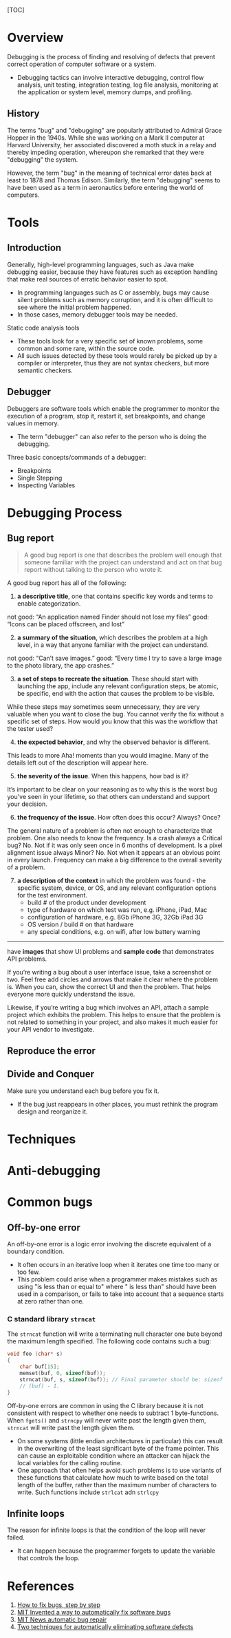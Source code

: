 [TOC]

# Overview

Debugging is the process of finding and resolving of defects that
prevent correct operation of computer software or a system.
- Debugging tactics can involve interactive debugging, control flow
  analysis, unit testing, integration testing, log file analysis,
  monitoring at the application or system level, memory dumps, and
  profiling.

## History

The terms "bug" and "debugging" are popularly attributed to Admiral
Grace Hopper in the 1940s. While she was working on a Mark II computer
at Harvard University, her associated discovered a moth stuck in a relay
and thereby impeding operation, whereupon she remarked that they were
"debugging" the system.

However, the term "bug" in the meaning of technical error dates back at
least to 1878 and Thomas Edison. Similarly, the term "debugging" seems
to have been used as a term in aeronautics before entering the world of
computers.

# Tools

## Introduction

Generally, high-level programming languages, such as Java make debugging
easier, because they have features such as exception handling that make
real sources of erratic behavior easier to spot.
- In programming languages such as C or assembly, bugs may cause silent
  problems such as memory corruption, and it is often difficult to see
  where the initial problem happened.
- In those cases, memory debugger tools may be needed.

Static code analysis tools
- These tools look for a very specific set of known problems, some
  common and some rare, within the source code.
- All such issues detected by these tools would rarely be picked up by a
  compiler or interpreter, thus they are not syntax checkers, but more
  semantic checkers.

## Debugger

Debuggers are software tools which enable the programmer to monitor the
execution of a program, stop it, restart it, set breakpoints, and change
values in memory.
- The term "debugger" can also refer to the person who is doing the
  debugging.

Three basic concepts/commands of a debugger:
- Breakpoints
- Single Stepping
- Inspecting Variables


# Debugging Process

## Bug report

>A good bug report is one that describes the problem well enough that
>someone familiar with the project can understand and act on that bug
>report without talking to the person who wrote it.

A good bug report has all of the following:

1. **a descriptive title**, one that contains specific key words and
   terms to enable categorization.

not good: “An application named Finder should not lose my files” good:
“Icons can be placed offscreen, and lost”

2. **a summary of the situation**, which describes the problem at a high
   level, in a way that anyone familiar with the project can understand.

not good: “Can’t save images.” good: “Every time I try to save a large
image to the photo library, the app crashes.”

3. **a set of steps to recreate the situation**.  These should start
   with launching the app, include any relevant configuration steps, be
   atomic, be specific, end with the action that causes the problem to
   be visible.

While these steps may sometimes seem unnecessary, they are very valuable
when you want to close the bug. You cannot verify the fix without a
specific set of steps. How would you know that this was the workflow
that the tester used?

4. **the expected behavior**, and why the observed behavior is
   different.

This leads to more Aha! moments than you would imagine. Many of the
details left out of the description will appear here.

5. **the severity of the issue**.  When this happens, how bad is it?

It’s important to be clear on your reasoning as to why this is the worst
bug you’ve seen in your lifetime, so that others can understand and
support your decision.

6. **the frequency of the issue**.  How often does this occur? Always?
   Once?

The general nature of a problem is often not enough to characterize that
problem. One also needs to know the frequency. Is a crash always a
Critical bug?  No.  Not if it was only seen once in 6 months of
development. Is a pixel alignment issue always Minor?  No.  Not when it
appears at an obvious point in every launch. Frequency can make a big
difference to the overall severity of a problem.

7. **a description of the context** in which the problem was found - the
   specific system, device, or OS, and any relevant configuration
   options for the test environment.
    - build # of the product under development
    - type of hardware on which test was run, e.g. iPhone, iPad, Mac
    - configuration of hardware, e.g. 8Gb iPhone 3G, 32Gb iPad 3G
    - OS version / build # on that hardware
    - any special conditions, e.g. on wifi, after low battery warning

----

have **images** that show UI problems and **sample code** that
demonstrates API problems.

If you’re writing a bug about a user interface issue, take a screenshot
or two. Feel free add circles and arrows that make it clear where the
problem is. When you can, show the correct UI and then the problem.
That helps everyone more quickly understand the issue.

Likewise, if you’re writing a bug which involves an API, attach a sample
project which exhibits the problem. This helps to ensure that the
problem is not related to something in your project, and also makes it
much easier for your API vendor to investigate.

## Reproduce the error

## Divide and Conquer

Make sure you understand each bug before you fix it.
- If the bug just reappears in other places, you must rethink the
  program design and reorganize it.

# Techniques

# Anti-debugging

# Common bugs

## Off-by-one error

An off-by-one error is a logic error involving the discrete equivalent
of a boundary condition.
+ It often occurs in an iterative loop when it iterates one time too
  many or too few.
+ This problem could arise when a programmer makes mistakes such as
  using "is less than or equal to" where " is less than" should have
  been used in a comparison, or fails to take into account that a
  sequence starts at zero rather than one.

### C standard library `strncat`

The `strncat` function will write a terminating null character one bute
beyond the maximum length specified. The following code contains such a
bug:

```c
void foo (char* s)
{
    char buf[15];
    memset(buf, 0, sizeof(buf));
    strncat(buf, s, sizeof(buf)); // Final parameter should be: sizeof
    // (buf) - 1.
}
```

Off-by-one errors are common in using the C library because it is not
consistent with respect to whether one needs to subtract 1
byte-functions. When `fgets()` and `strncpy` will never write past the
length given them, `strncat` will write past the length given them.
- On some systems (little endian architectures in particular) this can
  result in the overwriting of the least significant byte of the frame
  pointer. This can cause an exploitable condition where an attacker can
  hijack the local variables for the calling routine.
- One approach that often helps avoid such problems is to use variants
  of these functions that calculate how much to write based on the total
  length of the buffer, rather than the maximum number of characters to
  write. Such functions include `strlcat` adn `strlcpy`

## Infinite loops

The reason for infinite loops is that the condition of the loop will
never failed.
- It can happen because the programmer forgets to update the variable
  that controls the loop.

# References

1. [How to fix bugs, step by step][1]
2. [MIT Invented a way to automatically fix software bugs][2]
3. [MIT News automatic bug repair][3]
4. [Two techniques for automatically eliminating software defects][4]

[1]: http://www.yacoset.com/Home/how-to-fix-bugs-step-by-step "How to fix bugs, step by step"
[2]: http://gizmodo.com/mit-invented-a-way-to-fix-software-bugs-autonomously-wi-1714669000 "MIT invented a way to automatically fix software bugs"
[3]: http://news.mit.edu/2015/automatic-code-bug-repair-0629 "MIT News automatic bug repair"
[4]: http://www.srl.inf.ethz.ch/workshop2014/eth-rinard.pdf "Two techniques for automatically eliminating software defects"
